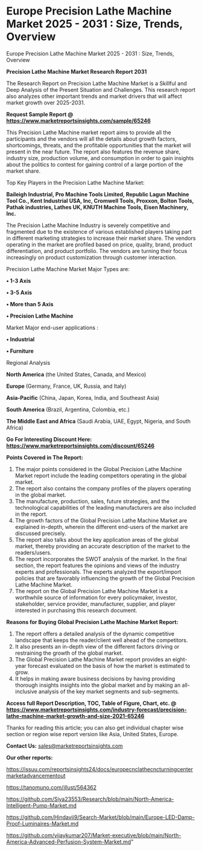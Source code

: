 # Europe Precision Lathe Machine Market 2025 - 2031 : Size, Trends, Overview
Europe Precision Lathe Machine Market 2025 - 2031 : Size, Trends, Overview

<strong>Precision Lathe Machine Market Research Report 2031</strong>

The Research Report on Precision Lathe Machine Market is a Skillful and Deep Analysis of the Present Situation and Challenges. This research report also analyzes other important trends and market drivers that will affect market growth over 2025-2031.

<strong>Request Sample Report @ <a href=https://www.marketreportsinsights.com/sample/65246>https://www.marketreportsinsights.com/sample/65246</a></strong>

This Precision Lathe Machine market report aims to provide all the participants and the vendors will all the details about growth factors, shortcomings, threats, and the profitable opportunities that the market will present in the near future. The report also features the revenue share, industry size, production volume, and consumption in order to gain insights about the politics to contest for gaining control of a large portion of the market share.

Top Key Players in the Precision Lathe Machine Market:

<strong>Baileigh Industrial, Pro Machine Tools Limited, Republic Lagun Machine Tool Co., Kent Industrial USA, Inc, Cromwell Tools, Proxxon, Bolton Tools, Pathak industries, Lathes UK, KNUTH Machine Tools, Eisen Machinery, Inc.</strong>

The Precision Lathe Machine Industry is severely competitive and fragmented due to the existence of various established players taking part in different marketing strategies to increase their market share. The vendors operating in the market are profiled based on price, quality, brand, product differentiation, and product portfolio. The vendors are turning their focus increasingly on product customization through customer interaction.

Precision Lathe Machine Market Major Types are:

<strong>• 1-3 Axis

• 3-5 Axis

• More than 5 Axis

• Precision Lathe Machine</strong>

Market Major end-user applications :

<strong>• Industrial

• Furniture</strong>

Regional Analysis

</u><strong><b>North America</b></strong> (the United States, Canada, and Mexico)

<strong><b>Europe </b></strong>(Germany, France, UK, Russia, and Italy)

<strong><b>Asia-Pacific</b></strong> (China, Japan, Korea, India, and Southeast Asia)

<strong><b>South America</b></strong> (Brazil, Argentina, Colombia, etc.)

<strong><b>The Middle East and Africa</b></strong> (Saudi Arabia, UAE, Egypt, Nigeria, and South Africa)

<strong>Go For Interesting Discount Here: <a href=https://www.marketreportsinsights.com/discount/65246>https://www.marketreportsinsights.com/discount/65246</a></strong>

<strong>Points Covered in The Report:</strong>
<ol>
  <li>The major points considered in the Global Precision Lathe Machine Market report include the leading competitors operating in the global market.</li>
  <li>The report also contains the company profiles of the players operating in the global market.</li>
  <li>The manufacture, production, sales, future strategies, and the technological capabilities of the leading manufacturers are also included in the report.</li>
  <li>The growth factors of the Global Precision Lathe Machine Market are explained in-depth, wherein the different end-users of the market are discussed precisely.</li>
  <li>The report also talks about the key application areas of the global market, thereby providing an accurate description of the market to the readers/users.</li>
  <li>The report incorporates the SWOT analysis of the market. In the final section, the report features the opinions and views of the industry experts and professionals. The experts analyzed the export/import policies that are favorably influencing the growth of the Global Precision Lathe Machine Market.</li>
  <li>The report on the Global Precision Lathe Machine Market is a worthwhile source of information for every policymaker, investor, stakeholder, service provider, manufacturer, supplier, and player interested in purchasing this research document.</li>
</ol>
<strong>Reasons for Buying Global Precision Lathe Machine Market Report:</strong>

<ol>
  <li>The report offers a detailed analysis of the dynamic competitive landscape that keeps the reader/client well ahead of the competitors.</li>
  <li>It also presents an in-depth view of the different factors driving or restraining the growth of the global market.</li>
  <li>The Global Precision Lathe Machine Market report provides an eight-year forecast evaluated on the basis of how the market is estimated to grow.</li>
  <li>It helps in making aware business decisions by having providing thorough insights insights into the global market and by making an all-inclusive analysis of the key market segments and sub-segments.</li>
</ol>
<strong>Access full Report Description, TOC, Table of Figure, Chart, etc. @ <a href=https://www.marketreportsinsights.com/industry-forecast/precision-lathe-machine-market-growth-and-size-2021-65246>https://www.marketreportsinsights.com/industry-forecast/precision-lathe-machine-market-growth-and-size-2021-65246</a></strong>


Thanks for reading this article; you can also get individual chapter wise section or region wise report version like Asia, United States, Europe.

<strong>Contact Us:</strong>
sales@marketreportsinsights.com

<strong>Our other reports:</strong>

<a href=https://issuu.com/reportsinsights24/docs/europecnclathecncturningcentermarketadvancementout>https://issuu.com/reportsinsights24/docs/europecnclathecncturningcentermarketadvancementout</a>

<a href=https://tanomuno.com/illust/564362>https://tanomuno.com/illust/564362</a>

<a href=https://github.com/Siya23553/Research/blob/main/North-America-Intelligent-Pump-Market.md>https://github.com/Siya23553/Research/blob/main/North-America-Intelligent-Pump-Market.md</a>

<a href=https://github.com/Hindavii9/Search-Market/blob/main/Europe-LED-Damp-Proof-Luminaires-Market.md>https://github.com/Hindavii9/Search-Market/blob/main/Europe-LED-Damp-Proof-Luminaires-Market.md</a>

<a href=https://github.com/vijaykumar207/Market-executive/blob/main/North-America-Advanced-Perfusion-System-Market.md>https://github.com/vijaykumar207/Market-executive/blob/main/North-America-Advanced-Perfusion-System-Market.md</a>"
